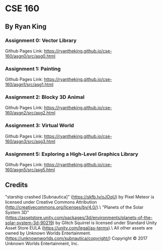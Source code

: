 # CSE 160
## By Ryan King
### Assignment 0: Vector Library
Github Pages Link: https://ryantheking.github.io/cse-160/asgn0/src/asg0.html

### Assignment 1: Painting
Github Pages Link: https://ryantheking.github.io/cse-160/asgn1/src/asg1.html

### Assignment 2: Blocky 3D Animal
Github Pages Link: https://ryantheking.github.io/cse-160/asgn2/src/asg2.html

### Assignment 3: Virtual World
Github Pages Link: https://ryantheking.github.io/cse-160/asgn3/src/asg3.html

### Assignment 5: Exploring a High-Level Graphics Library 
Github Pages Link: https://ryantheking.github.io/cse-160/asgn5/src/asg5.html

## Credits
"starship crashed [Subnautica]" (https://skfb.ly/oJOqU) by Pixel Meteor is licensed under Creative Commons Attribution (http://creativecommons.org/licenses/by/4.0/).\\
"Planets of the Solar System 3D" (https://assetstore.unity.com/packages/3d/environments/planets-of-the-solar-system-3d-90219) by Glitch Squirrel is licensed under Standard Unity Asset Store EULA (https://unity.com/legal/as-terms).\\
All other assets are owned by Unknown Worlds Entertainment. (https://unknownworlds.com/subnautica/copyright/) Copyright © 2017 Unknown Worlds Entertainment, Inc.
